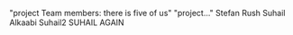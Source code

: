 "project Team members: there is five of us"
"project..."
Stefan  Rush
Suhail Alkaabi
Suhail2
SUHAIL AGAIN
